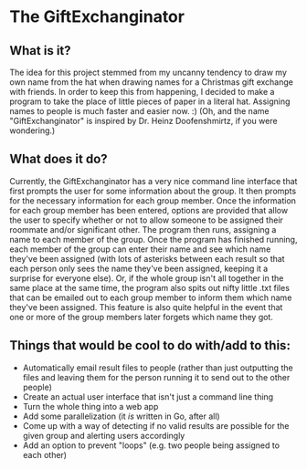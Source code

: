 # The GiftExchanginator
## What is it?
The idea for this project stemmed from my uncanny tendency to draw my own name from the hat when drawing names for a Christmas gift exchange with friends. In order to keep this from happening, I decided to make a program to take the place of little pieces of paper in a literal hat. Assigning names to people is much faster and easier now. :)
(Oh, and the name "GiftExchanginator" is inspired by Dr. Heinz Doofenshmirtz, if you were wondering.)

## What does it do?
Currently, the GiftExchanginator has a very nice command line interface that first prompts the user for some information about the group. It then prompts for the necessary information for each group member. Once the information for each group member has been entered, options are provided that allow the user to specify whether or not to allow someone to be assigned their roommate and/or significant other. The program then runs, assigning a name to each member of the group. Once the program has finished running, each member of the group can enter their name and see which name they've been assigned (with lots of asterisks between each result so that each person only sees the name they've been assigned, keeping it a surprise for everyone else). Or, if the whole group isn't all together in the same place at the same time, the program also spits out nifty little .txt files that can be emailed out to each group member to inform them which name they've been assigned. This feature is also quite helpful in the event that one or more of the group members later forgets which name they got.

## Things that would be cool to do with/add to this:
* Automatically email result files to people (rather than just outputting the files and leaving them for the person running it to send out to the other people)
* Create an actual user interface that isn't just a command line thing
* Turn the whole thing into a web app
* Add some parallelization (it _is_ written in Go, after all)
* Come up with a way of detecting if no valid results are possible for the given group and alerting users accordingly
* Add an option to prevent "loops" (e.g. two people being assigned to each other)
